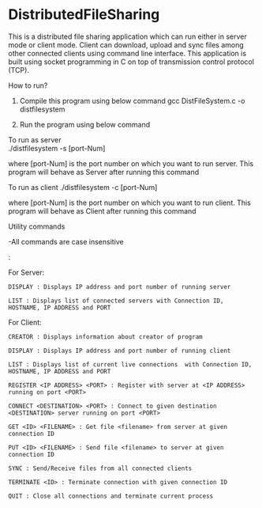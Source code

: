 # DistributedFileSharing
This is a distributed file sharing application which can run either in server mode or client mode. Client can download, upload and sync files among other connected clients using command line interface. This application is built using socket programming in C on top of transmission control protocol (TCP).

How to run?

1. Compile this program using below command
  gcc DistFileSystem.c -o distfilesystem

2. Run the program using below command
  
  To run as server  
    ./distfilesystem -s [port-Num]
  
  where [port-Num] is the port number on which you want to run server. This program will behave as Server after running this command

  To run as client
    ./distfilesystem -c [port-Num]
  
  where [port-Num] is the port number on which you want to run client. This program will behave as Client after running this command
  
Utility commands

-All commands are case insensitive
 
 <COMMAND> : <DESCRIPTION OF COMMAND>
  
  For Server:
    
    DISPLAY : Displays IP address and port number of running server
    
    LIST : Displays list of connected servers with Connection ID, HOSTNAME, IP ADDRESS and PORT
    
    
  For Client:
    
    CREATOR : Displays information about creator of program
    
    DISPLAY : Displays IP address and port number of running client
    
    LIST : Displays list of current live connections  with Connection ID, HOSTNAME, IP ADDRESS and PORT
    
    REGISTER <IP ADDRESS> <PORT> : Register with server at <IP ADDRESS> running on port <PORT>
    
    CONNECT <DESTINATION> <PORT> : Connect to given destination <DESTINATION> server running on port <PORT>
    
    GET <ID> <FILENAME> : Get file <filename> from server at given connection ID
    
    PUT <ID> <FILENAME> : Send file <filename> to server at given connection ID
    
    SYNC : Send/Receive files from all connected clients
    
    TERMINATE <ID> : Terminate connection with given connection ID
    
    QUIT : Close all connections and terminate current process
